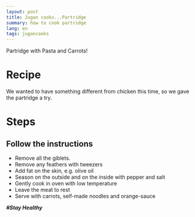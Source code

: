 ```yaml
---
layout: post
title: Jugan cooks...Partridge
summary: how to cook partridge
lang: en
tags: jugancooks
---
```


<div class="message">
Partridge with Pasta and Carrots!
</div>

# Recipe
We wanted to have something different from chicken this time, so we gave the partridge a try.

# Steps
## Follow the instructions

- Remove all the giblets.
- Remove any feathers with tweezers
- Add fat on the skin, e.g. olive oil
- Season on the outside and on the inside with pepper and salt
- Gently cook in oven with low temperature
- Leave the meat to rest
- Serve with carrots, self-made noodles and orange-sauce

**_#Stay Healthy_**
